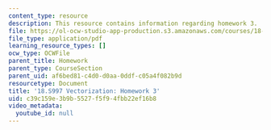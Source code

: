 ```yaml
---
content_type: resource
description: This resource contains information regarding homework 3.
file: https://ol-ocw-studio-app-production.s3.amazonaws.com/courses/18-s997-introduction-to-matlab-programming-fall-2011/c39c159e3b9b5527f5f94fbb22ef16b8_MIT18_S997F11_Homework_3.pdf
file_type: application/pdf
learning_resource_types: []
ocw_type: OCWFile
parent_title: Homework
parent_type: CourseSection
parent_uid: af6bed81-c4d0-d0aa-0ddf-c05a4f082b9d
resourcetype: Document
title: '18.S997 Vectorization: Homework 3'
uid: c39c159e-3b9b-5527-f5f9-4fbb22ef16b8
video_metadata:
  youtube_id: null
---
```

